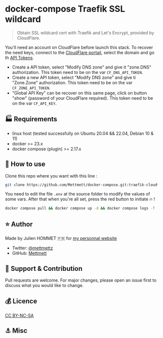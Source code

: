# docker-compose Traefik SSL wildcard

> Obtain SSL wildcard cert with Traefik and Let's Encrypt, provided by CloudFlare.

You'll need an account on CloudFlare before launch this stack. To recover the need keys, connect to the [CloudFlare portail](https://dash.cloudflare.com/), select the domain and go th [API Tokens](https://dash.cloudflare.com/profile/api-tokens).

* Create a API token, select "Modify DNS zone" and give it "zone.DNS" authorization. This token need to be on the var `CF_DNS_API_TOKEN`.
* Create a new API token, select "Modify DNS zone" and give ti "Zone.Zone" authorization. This token need to be on the var `CF_ZONE_API_TOKEN`.
* "Global API Key" can be recover on this same page, click on button "show" (password of your CloudFlare required). This token need to be on the var `CF_API_KEY`.

## :factory: Requirements

* linux host (tested successfully on Ubuntu 20.04 && 22.04, Debian 10 & 11)
* docker >= 23.x
* docker compose (plugin) >= 2.17.x

## :rocket: How to use

Clone this repo where you want with this line :

```bash
git clone https://github.com/Mettmett/docker-compose.git:traefik-cloudflare
```

You need to edit the file `.env` at the source folder to modify the values of some vars. After that when you're all set, press the red button to initiate :fire: !

```bash
docker compose pull && docker compose up -d && docker compose logs -f
```

## :star: Author

Made by Julien HOMMET :fr: for [my personnal website](https://j.hommet.net)

* Twitter: [@mettmettz](https://twitter.com/mettmettz)
* GitHub: [Mettmett](https://github.com/Mettmett)

## :wrench: Support & Contribution

Pull requests are welcome. For major changes, please open an issue first to discuss what you would like to change.

## :moneybag: Licence

[CC BY-NC-SA](https://creativecommons.org/licenses/by-nc-sa/4.0)

## :anchor: Misc
